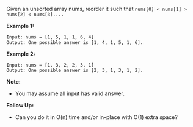 Given an unsorted array nums, reorder it such that `nums[0] < nums[1] > nums[2] < nums[3]....`

**Example 1:**
```
Input: nums = [1, 5, 1, 1, 6, 4]
Output: One possible answer is [1, 4, 1, 5, 1, 6].
```
**Example 2:**
```
Input: nums = [1, 3, 2, 2, 3, 1]
Output: One possible answer is [2, 3, 1, 3, 1, 2].
```
**Note:**
* You may assume all input has valid answer.

**Follow Up:**
* Can you do it in O(n) time and/or in-place with O(1) extra space?